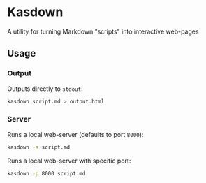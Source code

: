 # Kasdown

A utility for turning Markdown "scripts" into interactive web-pages

## Usage

### Output

Outputs directly to `stdout`:

```bash
kasdown script.md > output.html
```

### Server

Runs a local web-server (defaults to port `8000`):

```bash
kasdown -s script.md
```

Runs a local web-server with specific port:

```bash
kasdown -p 8000 script.md
```
